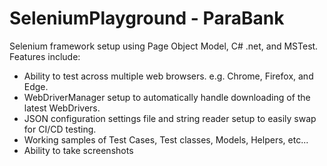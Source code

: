 # SeleniumPlayground - ParaBank
Selenium framework setup using Page Object Model, C# .net, and MSTest.
Features include:
  - Ability to test across multiple web browsers. e.g. Chrome, Firefox, and Edge.
  - WebDriverManager setup to automatically handle downloading of the latest WebDrivers.
  - JSON configuration settings file and string reader setup to easily swap for CI/CD testing.
  - Working samples of Test Cases, Test classes, Models, Helpers, etc...
  - Ability to take screenshots
